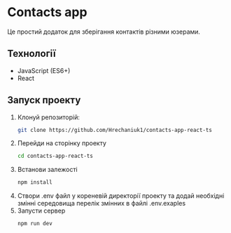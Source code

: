 # Contacts app 

Це простий додаток для зберігання контактів різними юзерами.

## Технології
- JavaScript (ES6+)
- React
  
## Запуск проекту
1. Клонуй репозиторій:
   ```bash
   git clone https://github.com/Hrechaniuk1/contacts-app-react-ts
2. Перейди на сторінку проекту
   ```bash
   cd contacts-app-react-ts
4. Встанови залежості
   ```bash
   npm install
6. Створи .env файл у кореневій директорії проекту та додай необхідні змінні середовища
   перелік змінних в файлі .env.exaples
7. Запусти сервер
   ```bash
   npm run dev

